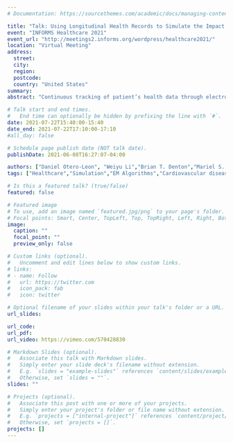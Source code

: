 ```yaml
---
# Documentation: https://sourcethemes.com/academic/docs/managing-content/

title: "Talk: Using Longitudinal Health Records to Simulate the Impact of National Treatment Guidelines for Cardiovascular Disease."
event: "INFORMS Healthcare 2021"
event_url: "http://meetings2.informs.org/wordpress/healthcare2021/"
location: "Virtual Meeting"
address: 
  street:
  city: 
  region:
  postcode: 
  country: "United States"
summary:
abstract: "Continuous tracking of patient’s health data through electronic health records (EHRs) has created an opportunity to predict the impact of healthcare policies. Despite the advances in EHRs, data can be missing or sparsely collected. We developed a simulation model to test treatment guidelines to prevent cardiovascular diseases. We study the treatment benefits and burden based on patients’ medication exposure over time. Our framework consists of using EM algorithms to fit sparse data and a discrete-time simulation model to test guidelines. Our results suggest that the current American College of Cardiology guidelines reduces over-treatment without affecting the risk of having a disease."

# Talk start and end times.
#   End time can optionally be hidden by prefixing the line with `#`.
date: 2021-07-22T15:40:00-15:40
date_end: 2021-07-22T17:10:00-17:10
#all_day: false

# Schedule page publish date (NOT talk date).
publishDate: 2021-06-08T16:27:07-04:00

authors: ["Daniel Otero-Leon", "Weiyu Li","Brian T. Denton","Mariel S. Lavieri","Jeremy Sussman","Rodney A. Hayward"]
tags: ["Healthcare","Simulation","EM Algorithms","Cardiovascular diseases","Conference Talk"]

# Is this a featured talk? (true/false)
featured: false

# Featured image
# To use, add an image named `featured.jpg/png` to your page's folder. 
# Focal points: Smart, Center, TopLeft, Top, TopRight, Left, Right, BottomLeft, Bottom, BottomRight.
image:
  caption: ""
  focal_point: ""
  preview_only: false

# Custom links (optional).
#   Uncomment and edit lines below to show custom links.
# links:
# - name: Follow
#   url: https://twitter.com
#   icon_pack: fab
#   icon: twitter

# Optional filename of your slides within your talk's folder or a URL.
url_slides:

url_code:
url_pdf:
url_video: https://vimeo.com/570428830

# Markdown Slides (optional).
#   Associate this talk with Markdown slides.
#   Simply enter your slide deck's filename without extension.
#   E.g. `slides = "example-slides"` references `content/slides/example-slides.md`.
#   Otherwise, set `slides = ""`.
slides: ""

# Projects (optional).
#   Associate this post with one or more of your projects.
#   Simply enter your project's folder or file name without extension.
#   E.g. `projects = ["internal-project"]` references `content/project/deep-learning/index.md`.
#   Otherwise, set `projects = []`.
projects: []
---
```

